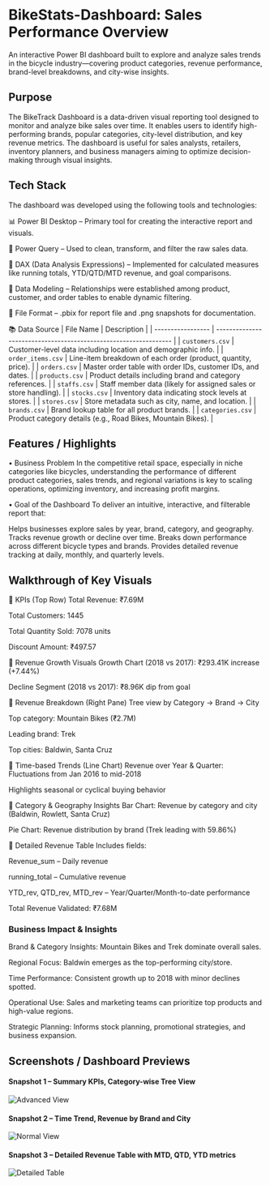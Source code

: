 # BikeStats-Dashboard: Sales Performance Overview
An interactive Power BI dashboard built to explore and analyze sales trends in the bicycle industry—covering product categories, revenue performance, brand-level breakdowns, and city-wise insights.

## Purpose
The BikeTrack Dashboard is a data-driven visual reporting tool designed to monitor and analyze bike sales over time. It enables users to identify high-performing brands, popular categories, city-level distribution, and key revenue metrics. The dashboard is useful for sales analysts, retailers, inventory planners, and business managers aiming to optimize decision-making through visual insights.

## Tech Stack
The dashboard was developed using the following tools and technologies:

📊 Power BI Desktop – Primary tool for creating the interactive report and visuals.

📂 Power Query – Used to clean, transform, and filter the raw sales data.

🧠 DAX (Data Analysis Expressions) – Implemented for calculated measures like running totals, YTD/QTD/MTD revenue, and goal comparisons.

📁 Data Modeling – Relationships were established among product, customer, and order tables to enable dynamic filtering.

📄 File Format – .pbix for report file and .png snapshots for documentation.

📚 Data Source
| File Name         | Description                                                      |
| ----------------- | ---------------------------------------------------------------- |
| `customers.csv`   | Customer-level data including location and demographic info.     |
| `order_items.csv` | Line-item breakdown of each order (product, quantity, price).    |
| `orders.csv`      | Master order table with order IDs, customer IDs, and dates.      |
| `products.csv`    | Product details including brand and category references.         |
| `staffs.csv`      | Staff member data (likely for assigned sales or store handling). |
| `stocks.csv`      | Inventory data indicating stock levels at stores.                |
| `stores.csv`      | Store metadata such as city, name, and location.                 |
| `brands.csv`      | Brand lookup table for all product brands.                       |
| `categories.csv`  | Product category details (e.g., Road Bikes, Mountain Bikes).     |

## Features / Highlights
• Business Problem
In the competitive retail space, especially in niche categories like bicycles, understanding the performance of different product categories, sales trends, and regional variations is key to scaling operations, optimizing inventory, and increasing profit margins.

• Goal of the Dashboard
To deliver an intuitive, interactive, and filterable report that:

Helps businesses explore sales by year, brand, category, and geography.
Tracks revenue growth or decline over time.
Breaks down performance across different bicycle types and brands.
Provides detailed revenue tracking at daily, monthly, and quarterly levels.

## Walkthrough of Key Visuals
🔹 KPIs (Top Row)
Total Revenue: ₹7.69M

Total Customers: 1445

Total Quantity Sold: 7078 units

Discount Amount: ₹497.57

🔹 Revenue Growth Visuals
Growth Chart (2018 vs 2017): ₹293.41K increase (+7.44%)

Decline Segment (2018 vs 2017): ₹8.96K dip from goal

🔹 Revenue Breakdown (Right Pane)
Tree view by Category → Brand → City

Top category: Mountain Bikes (₹2.7M)

Leading brand: Trek

Top cities: Baldwin, Santa Cruz

🔹 Time-based Trends (Line Chart)
Revenue over Year & Quarter: Fluctuations from Jan 2016 to mid-2018

Highlights seasonal or cyclical buying behavior

🔹 Category & Geography Insights
Bar Chart: Revenue by category and city (Baldwin, Rowlett, Santa Cruz)

Pie Chart: Revenue distribution by brand (Trek leading with 59.86%)

🔹 Detailed Revenue Table
Includes fields:

Revenue_sum – Daily revenue

running_total – Cumulative revenue

YTD_rev, QTD_rev, MTD_rev – Year/Quarter/Month-to-date performance

Total Revenue Validated: ₹7.68M

### Business Impact & Insights
Brand & Category Insights: Mountain Bikes and Trek dominate overall sales.

Regional Focus: Baldwin emerges as the top-performing city/store.

Time Performance: Consistent growth up to 2018 with minor declines spotted.

Operational Use: Sales and marketing teams can prioritize top products and high-value regions.

Strategic Planning: Informs stock planning, promotional strategies, and business expansion.

## Screenshots / Dashboard Previews

#### Snapshot 1 – Summary KPIs, Category-wise Tree View  
![Advanced View](https://github.com/Omimishra/BikeStats-Dashboard/blob/main/data/Advanced%20View%20Snapshot.png?raw=true)

#### Snapshot 2 – Time Trend, Revenue by Brand and City  
![Normal View](https://github.com/Omimishra/BikeStats-Dashboard/blob/main/data/Normal%20view%20snapshot.png?raw=true)

#### Snapshot 3 – Detailed Revenue Table with MTD, QTD, YTD metrics  
![Detailed Table](https://github.com/Omimishra/BikeStats-Dashboard/blob/main/data/Detailed%20sales%20table.png?raw=true)

